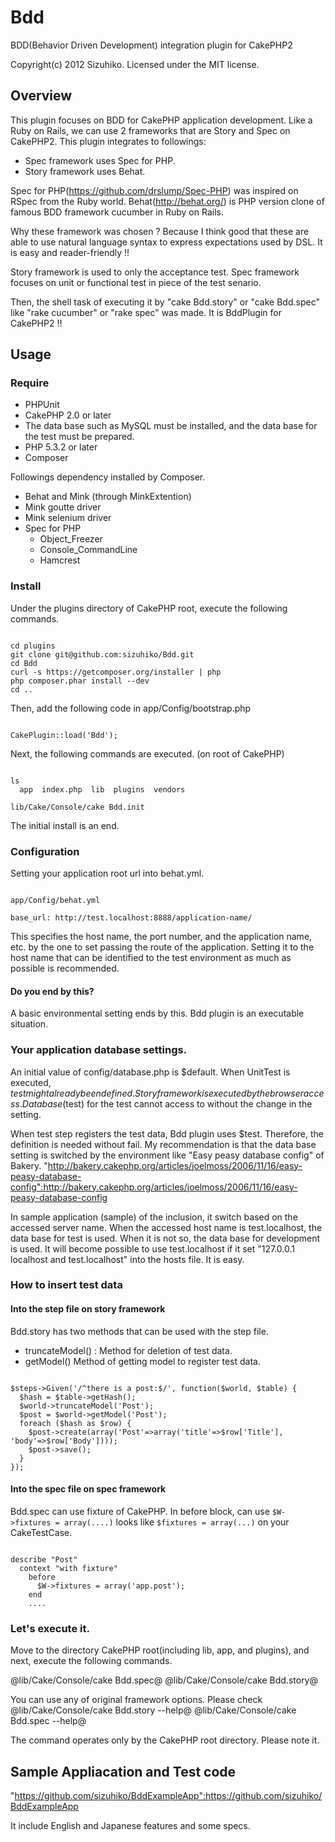 Bdd
===

BDD(Behavior Driven Development) integration plugin for CakePHP2

Copyright(c) 2012 Sizuhiko. Licensed under the MIT license.

## Overview

This plugin focuses on BDD for CakePHP application development.
Like a Ruby on Rails, we can use 2 frameworks that are Story and Spec on CakePHP2.
This plugin integrates to followings:

* Spec framework uses Spec for PHP.
* Story framework uses Behat.

Spec for PHP(https://github.com/drslump/Spec-PHP) was inspired on RSpec from the Ruby world.
Behat(http://behat.org/) is PHP version clone of famous BDD framework cucumber in Ruby on Rails. 

Why these framework  was chosen ?
Because I think good that these are able to use natural language syntax to express expectations used by DSL.
It is easy and reader-friendly !!

Story framework is used to only the acceptance test.
Spec framework focuses on unit or functional test in piece of the test senario.

Then, the shell task of executing it by "cake Bdd.story" or "cake Bdd.spec" like "rake cucumber" or "rake spec" was made. 
It is BddPlugin for CakePHP2 !!

## Usage

### Require

* PHPUnit
* CakePHP 2.0 or later
* The data base such as MySQL must be installed, and the data base for the test must be prepared. 
* PHP 5.3.2 or later
* Composer

Followings dependency installed by Composer.
* Behat and Mink (through MinkExtention)
* Mink goutte driver
* Mink selenium driver
* Spec for PHP
  * Object_Freezer
  * Console_CommandLine
  * Hamcrest

### Install

Under the plugins directory of CakePHP root, execute the following commands. 

<pre><code>
cd plugins
git clone git@github.com:sizuhiko/Bdd.git
cd Bdd
curl -s https://getcomposer.org/installer | php
php composer.phar install --dev
cd ..
</code></pre>

Then, add the following code in app/Config/bootstrap.php

<pre><code>
CakePlugin::load('Bdd');
</code></pre>

Next, the following commands are executed. (on root of CakePHP)
<pre><code>
ls
  app  index.php  lib  plugins  vendors

lib/Cake/Console/cake Bdd.init
</code></pre>

The initial install is an end.

### Configuration

Setting your application root url into behat.yml.
<pre><code>
app/Config/behat.yml

base_url: http://test.localhost:8888/application-name/
</code></pre>

This specifies the host name, the port number, and the application name, etc. by the one to set passing the route of the application. Setting it to the host name that can be identified to the test environment as much as possible is recommended. 

#### Do you end by this?

A basic environmental setting ends by this. Bdd plugin is an executable situation.

### Your application database settings.

An initial value of config/database.php is $default. 
When UnitTest is executed, $test might already been defined. 
Story framework is executed by the browser access. Data base ($test) for the test cannot access to without the change in the setting.

When test step registers the test data, Bdd plugin uses $test. Therefore, the definition is needed without fail. My recommendation is that the data base setting is switched by the environment like "Easy peasy database config" of Bakery. 
"http://bakery.cakephp.org/articles/joelmoss/2006/11/16/easy-peasy-database-config":http://bakery.cakephp.org/articles/joelmoss/2006/11/16/easy-peasy-database-config

In sample application (sample) of the inclusion, it switch based on the accessed server name.
When the accessed host name is test.localhost, the data base for test is used. 
When it is not so, the data base for development is used.
It will become possible to use test.localhost if it set  "127.0.0.1 localhost and test.localhost" into the hosts file. It is easy. 

### How to insert test data

#### Into the step file on story framework

Bdd.story has two methods that can be used with the step file. 

* truncateModel() : Method for deletion of test data. 
* getModel() Method of getting model to register test data. 

<pre><code>
$steps->Given('/^there is a post:$/', function($world, $table) {
  $hash = $table->getHash();
  $world->truncateModel('Post');
  $post = $world->getModel('Post');
  foreach ($hash as $row) {
	$post->create(array('Post'=>array('title'=>$row['Title'], 'body'=>$row['Body'])));
	$post->save();
  }
});
</code></pre>

#### Into the spec file on spec framework

Bdd.spec can use fixture of CakePHP.
In before block, can use `$W->fixtures = array(....)` looks like `$fixtures = array(...)` on your CakeTestCase.

<pre><code>
describe "Post"
  context "with fixture"
    before
      $W->fixtures = array('app.post');
    end
    ....
</code></pre>

### Let's execute it. 

Move to the directory CakePHP root(including lib, app, and plugins), and next, execute the following commands.

@lib/Cake/Console/cake Bdd.spec@
@lib/Cake/Console/cake Bdd.story@

You can use any of original framework options.
Please check 
@lib/Cake/Console/cake Bdd.story --help@
@lib/Cake/Console/cake Bdd.spec --help@

The command operates only by the CakePHP root directory.
Please note it.

## Sample Appliacation and Test code

"https://github.com/sizuhiko/BddExampleApp":https://github.com/sizuhiko/BddExampleApp

It include English and Japanese features and some specs.
